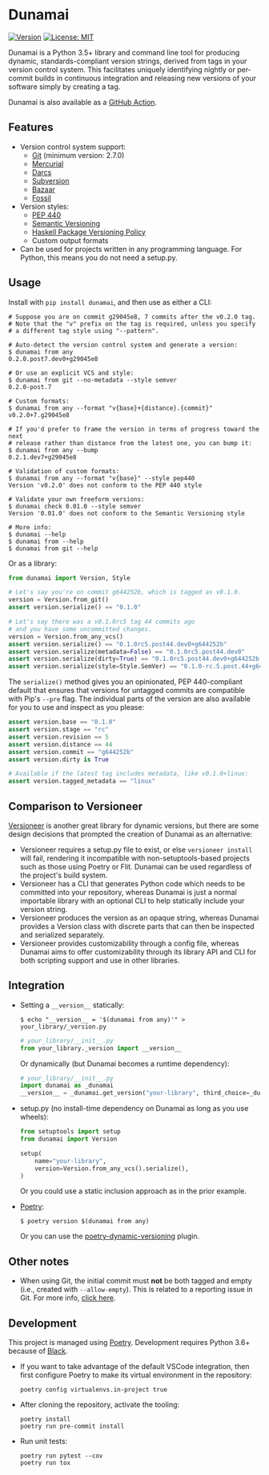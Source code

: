 
# Dunamai
[![Version](https://img.shields.io/pypi/v/dunamai)](https://pypi.org/project/dunamai)
[![License: MIT](https://img.shields.io/badge/license-MIT-yellow.svg)](https://opensource.org/licenses/MIT)

Dunamai is a Python 3.5+ library and command line tool for producing dynamic,
standards-compliant version strings, derived from tags in your version
control system. This facilitates uniquely identifying nightly or per-commit
builds in continuous integration and releasing new versions of your software
simply by creating a tag.

Dunamai is also available as a [GitHub Action](https://github.com/marketplace/actions/run-dunamai).

## Features
* Version control system support:
  * [Git](https://git-scm.com) (minimum version: 2.7.0)
  * [Mercurial](https://www.mercurial-scm.org)
  * [Darcs](http://darcs.net)
  * [Subversion](https://subversion.apache.org)
  * [Bazaar](https://bazaar.canonical.com/en)
  * [Fossil](https://www.fossil-scm.org/home/doc/trunk/www/index.wiki)
* Version styles:
  * [PEP 440](https://www.python.org/dev/peps/pep-0440)
  * [Semantic Versioning](https://semver.org)
  * [Haskell Package Versioning Policy](https://pvp.haskell.org)
  * Custom output formats
* Can be used for projects written in any programming language.
  For Python, this means you do not need a setup.py.

## Usage
Install with `pip install dunamai`, and then use as either a CLI:

```console
# Suppose you are on commit g29045e8, 7 commits after the v0.2.0 tag.
# Note that the "v" prefix on the tag is required, unless you specify
# a different tag style using "--pattern".

# Auto-detect the version control system and generate a version:
$ dunamai from any
0.2.0.post7.dev0+g29045e8

# Or use an explicit VCS and style:
$ dunamai from git --no-metadata --style semver
0.2.0-post.7

# Custom formats:
$ dunamai from any --format "v{base}+{distance}.{commit}"
v0.2.0+7.g29045e8

# If you'd prefer to frame the version in terms of progress toward the next
# release rather than distance from the latest one, you can bump it:
$ dunamai from any --bump
0.2.1.dev7+g29045e8

# Validation of custom formats:
$ dunamai from any --format "v{base}" --style pep440
Version 'v0.2.0' does not conform to the PEP 440 style

# Validate your own freeform versions:
$ dunamai check 0.01.0 --style semver
Version '0.01.0' does not conform to the Semantic Versioning style

# More info:
$ dunamai --help
$ dunamai from --help
$ dunamai from git --help
```

Or as a library:

```python
from dunamai import Version, Style

# Let's say you're on commit g644252b, which is tagged as v0.1.0.
version = Version.from_git()
assert version.serialize() == "0.1.0"

# Let's say there was a v0.1.0rc5 tag 44 commits ago
# and you have some uncommitted changes.
version = Version.from_any_vcs()
assert version.serialize() == "0.1.0rc5.post44.dev0+g644252b"
assert version.serialize(metadata=False) == "0.1.0rc5.post44.dev0"
assert version.serialize(dirty=True) == "0.1.0rc5.post44.dev0+g644252b.dirty"
assert version.serialize(style=Style.SemVer) == "0.1.0-rc.5.post.44+g644252b"
```

The `serialize()` method gives you an opinionated, PEP 440-compliant default
that ensures that versions for untagged commits are compatible with Pip's
`--pre` flag. The individual parts of the version are also available for you
to use and inspect as you please:

```python
assert version.base == "0.1.0"
assert version.stage == "rc"
assert version.revision == 5
assert version.distance == 44
assert version.commit == "g644252b"
assert version.dirty is True

# Available if the latest tag includes metadata, like v0.1.0+linux:
assert version.tagged_metadata == "linux"
```

## Comparison to Versioneer
[Versioneer](https://github.com/warner/python-versioneer) is another great
library for dynamic versions, but there are some design decisions that
prompted the creation of Dunamai as an alternative:

* Versioneer requires a setup.py file to exist, or else `versioneer install`
  will fail, rendering it incompatible with non-setuptools-based projects
  such as those using Poetry or Flit. Dunamai can be used regardless of the
  project's build system.
* Versioneer has a CLI that generates Python code which needs to be committed
  into your repository, whereas Dunamai is just a normal importable library
  with an optional CLI to help statically include your version string.
* Versioneer produces the version as an opaque string, whereas Dunamai provides
  a Version class with discrete parts that can then be inspected and serialized
  separately.
* Versioneer provides customizability through a config file, whereas Dunamai
  aims to offer customizability through its library API and CLI for both
  scripting support and use in other libraries.

## Integration
* Setting a `__version__` statically:

  ```console
  $ echo "__version__ = '$(dunamai from any)'" > your_library/_version.py
  ```
  ```python
  # your_library/__init__.py
  from your_library._version import __version__
  ```

  Or dynamically (but Dunamai becomes a runtime dependency):

  ```python
  # your_library/__init__.py
  import dunamai as _dunamai
  __version__ = _dunamai.get_version("your-library", third_choice=_dunamai.Version.from_any_vcs).serialize()
  ```

* setup.py (no install-time dependency on Dunamai as long as you use wheels):

  ```python
  from setuptools import setup
  from dunamai import Version

  setup(
      name="your-library",
      version=Version.from_any_vcs().serialize(),
  )
  ```

  Or you could use a static inclusion approach as in the prior example.

* [Poetry](https://poetry.eustace.io):

  ```console
  $ poetry version $(dunamai from any)
  ```

  Or you can use the [poetry-dynamic-versioning](https://github.com/mtkennerly/poetry-dynamic-versioning) plugin.

## Other notes
* When using Git, the initial commit must **not** be both tagged and empty
  (i.e., created with `--allow-empty`). This is related to a reporting issue
  in Git. For more info, [click here](https://github.com/mtkennerly/dunamai/issues/14).

## Development
This project is managed using [Poetry](https://poetry.eustace.io).
Development requires Python 3.6+ because of [Black](https://github.com/ambv/black).

* If you want to take advantage of the default VSCode integration, then first
  configure Poetry to make its virtual environment in the repository:
  ```
  poetry config virtualenvs.in-project true
  ```
* After cloning the repository, activate the tooling:
  ```
  poetry install
  poetry run pre-commit install
  ```
* Run unit tests:
  ```
  poetry run pytest --cov
  poetry run tox
  ```
